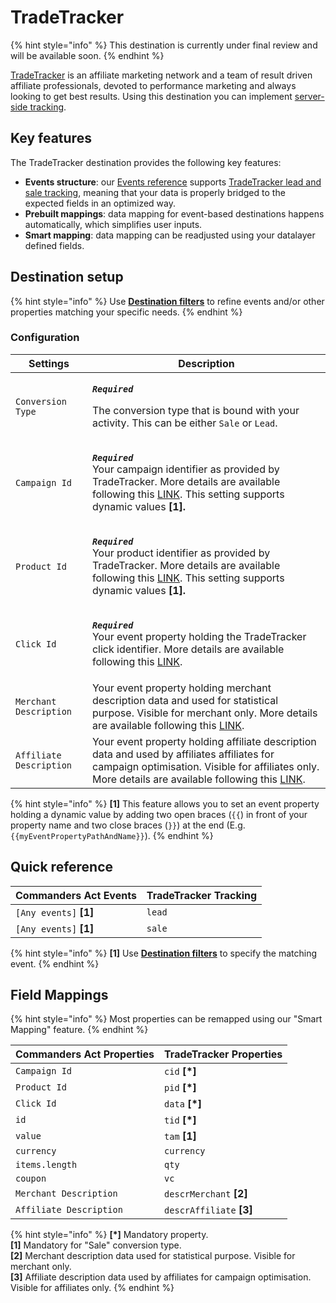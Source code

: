 # TradeTracker

{% hint style="info" %}
This destination is currently under final review and will be available soon.
{% endhint %}

[TradeTracker](https://tradetracker.com) is an affiliate marketing network and a team of result driven affiliate professionals, devoted to performance marketing and always looking to get best results. Using this destination you can implement [server-side tracking](https://sc.tradetracker.net/implementation/overview?f\[id]=31).

## Key features

The TradeTracker destination provides the following key features:

* **Events structure**: our [Events reference](https://community.commandersact.com/platform-x/developers/tracking/events-reference) supports [TradeTracker lead and sale tracking](https://sc.tradetracker.net/implementation/overview?f\[id]=31), meaning that your data is properly bridged to the expected fields in an optimized way.
* **Prebuilt mappings**: data mapping for event-based destinations happens automatically, which simplifies user inputs.
* **Smart mapping**: data mapping can be readjusted using your datalayer defined fields.

## Destination setup

{% hint style="info" %}
Use [**Destination filters**](https://doc.commandersact.com/features/destinations/destination-filters) to refine events and/or other properties matching your specific needs.
{% endhint %}

### Configuration

| Settings                | Description                                                                                                                                                                                                                                                                                           |
| ----------------------- | ----------------------------------------------------------------------------------------------------------------------------------------------------------------------------------------------------------------------------------------------------------------------------------------------------- |
| `Conversion Type`       | <p><em><strong><code>Required</code></strong></em></p><p>The conversion type that is bound with your activity. This can be either <code>Sale</code> or <code>Lead</code>. </p>                                                                                                                        |
| `Campaign Id`           | <p><em><strong><code>Required</code></strong></em><br>Your campaign identifier as provided by TradeTracker. More details are available following this <a href="https://sc.tradetracker.net/implementation/overview?f[id]=31">LINK</a>. This setting supports dynamic values <strong>[1].</strong></p> |
| `Product Id`            | <p><em><strong><code>Required</code></strong></em><br>Your product identifier as provided by TradeTracker. More details are available following this <a href="https://sc.tradetracker.net/implementation/overview?f[id]=31">LINK</a>. This setting supports dynamic values <strong>[1].</strong></p>  |
| `Click Id`              | <p><em><strong><code>Required</code></strong></em><br>Your event property holding the TradeTracker click identifier. More details are available following this <a href="https://sc.tradetracker.net/implementation/overview?f[id]=31">LINK</a>.</p>                                                   |
| `Merchant Description`  | Your event property holding merchant description data and used for statistical purpose. Visible for merchant only. More details are available following this [LINK](https://sc.tradetracker.net/implementation/overview?f\[id]=31).                                                                   |
| `Affiliate Description` | Your event property holding affiliate description data and used by affiliates affiliates for campaign optimisation. Visible for affiliates only. More details are available following this [LINK](https://sc.tradetracker.net/implementation/overview?f\[id]=31).                                     |

{% hint style="info" %}
**\[1]** This feature allows you to set an event property holding a dynamic value by adding two open braces (`{{`) in front of your property name and two close braces (`}}`) at the end (E.g. `{{myEventPropertyPathAndName}}`).
{% endhint %}

## Quick reference

| Commanders Act Events   | TradeTracker Tracking |
| ----------------------- | --------------------- |
| `[Any events]` **\[1]** | `lead`                |
| `[Any events]` **\[1]** | `sale`                |

{% hint style="info" %}
**\[1]** Use [**Destination filters**](https://doc.commandersact.com/features/destinations/destination-filters) to specify the matching event.
{% endhint %}

## Field Mappings

{% hint style="info" %}
Most properties can be remapped using our "Smart Mapping" feature.
{% endhint %}

| Commanders Act Properties | TradeTracker Properties   |
| ------------------------- | ------------------------- |
| `Campaign Id`             | `cid` **\[\*]**           |
| `Product Id`              | `pid` **\[\*]**           |
| `Click Id`                | `data` **\[\*]**          |
| `id`                      | `tid` **\[\*]**           |
| `value`                   | `tam` **\[1]**            |
| `currency`                | `currency`                |
| `items.length`            | `qty`                     |
| `coupon`                  | `vc`                      |
| `Merchant Description`    | `descrMerchant` **\[2]**  |
| `Affiliate Description`   | `descrAffiliate` **\[3]** |

{% hint style="info" %}
**\[\*]** Mandatory property.\
**\[1]** Mandatory for "Sale" conversion type.\
**\[2]** Merchant description data used for statistical purpose. Visible for merchant only.\
**\[3]** Affiliate description data used by affiliates for campaign optimisation. Visible for affiliates only.
{% endhint %}
